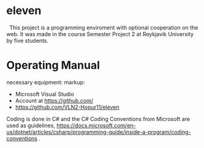 
# eleven
 
 This project is a programming enviroment with optional cooperation on the web. It was made in the course Semester Project 2 at Reykjavik University by five students. 
 
# Operating Manual 
necessary equipment:
markup:
* Microsoft Visual Studio 
* Account at https://github.com/
* https://github.com/VLN2-Hopur11/eleven

Coding is done in C# and the C# Coding Conventions from Microsoft are used as guidelines, https://docs.microsoft.com/en-us/dotnet/articles/csharp/programming-guide/inside-a-program/coding-conventions .

